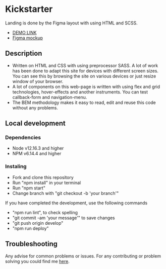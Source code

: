 # Kickstarter

  Landing is done by the Figma layout with using HTML and SCSS.

  - [DEMO LINK](https://Illia-Boiko.github.io/Kickstarter-landing/)
  - [Figma mockup](https://www.figma.com/file/Ujp7bCFuvuJlkn8TSbQPSZ/№11-(kickstarter)?node-id=0%3A1)

  ## Description

  - Written on HTML and CSS with using preprocessor SASS. A lot of work has been done to adapt this site for devices with different screen sizes. You can see this by browsing the site on various devices or just resize window of your browser.
  - A lot of components on this web-page is written with using flex and grid technologies, hover-effects and another instruments. You can test callback-form and navigation-menu. 
  - The BEM methodology makes it easy to read, edit and reuse this code without any problems.

  ## Local development

  ### Dependencies

  - Node v12.16.3 and higher
  - NPM v6.14.4 and higher

  ### Instaling

  - Fork and clone this repository
  - Run "npm install" in your terminal
  - Run "npm start"
  - Change branch with "git checkout -b 'your branch'"

  If you have completed the development, use the following commands

  - "npm run lint", to check spelling
  - "git commit -am 'your message'" to save changes
  - "git push origin develop"
  - "npm run deploy"

  ## Troubleshooting

  Any advise for common problems or issues. For any contributing or problem solving you could find me [here](https://t.me/illiada_bo).